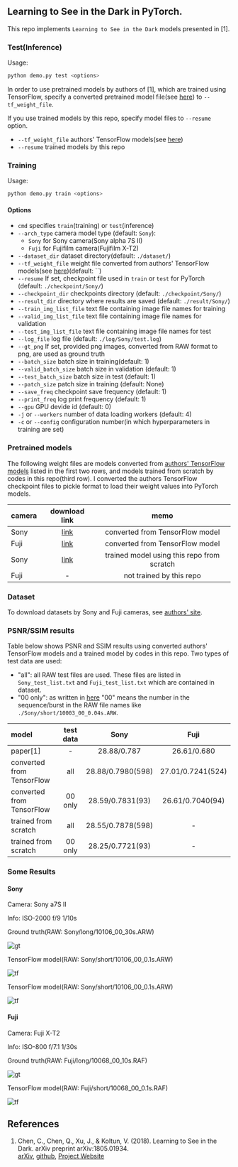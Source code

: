 ## Learning to See in the Dark in PyTorch.

This repo implements `Learning to See in the Dark` models presented in [1].


### Test(Inference)

Usage: 
```bash
python demo.py test <options>
```

In order to use pretrained models by authors of [1], which are trained using TensorFlow,
specify a converted pretrained model file(see [here](#pretrained-models)) to `--tf_weight_file`.

If you use trained models by this repo, specify model files to `--resume` option.

  * `--tf_weight_file` authors' TensorFlow models(see [here](#pretrained-models))
  * `--resume` trained models by this repo

### Training

Usage: 
```bash
python demo.py train <options>
```

#### Options

* `cmd` specifies `train`(training) or `test`(inference)
* `--arch_type` camera model type (default: `Sony`): 
    - `Sony` for Sony camera(Sony alpha 7S II)
    - `Fuji` for Fujifilm camera(Fujifilm X-T2)
* `--dataset_dir` dataset directory(default: `./dataset/`)
* `--tf_weight_file` weight file converted from authors' TensorFlow models(see [here](#pretrained-models))(default: ``)
* `--resume` If set, checkpoint file used in `train` or `test` for PyTorch (default: `./checkpoint/Sony/`)
* `--checkpoint_dir` checkpoints directory (default: `./checkpoint/Sony/`)
* `--result_dir` directory where results are saved (default: `./result/Sony/`)
* `--train_img_list_file` text file containing image file names for training
* `--valid_img_list_file` text file containing image file names for validation
* `--test_img_list_file` text file containing image file names for test
* `--log_file` log file (default: `./log/Sony/test.log`)
* `--gt_png` If set, provided png images, converted from RAW format to png, are used as ground truth
* `--batch_size` batch size in training(default: 1)
* `--valid_batch_size` batch size in validation (default: 1)
* `--test_batch_size` batch size in test (default: 1)
* `--patch_size` patch size in training (default: None)
* `--save_freq` checkpoint save frequency (default: 1)
* `--print_freq` log print frequency (default: 1)
* `--gpu` GPU devide id (default: 0)
* `-j` or `--workers` number of data loading workers (default: 4)
* `-c` or `--config` configuration number(in which hyperparameters in training are set)

### Pretrained models

The following weight files are models converted from 
[authors' TensorFlow models](https://github.com/cchen156/Learning-to-See-in-the-Dark) listed in the first two rows,
and models trained from scratch by codes in this repo(third row).
I converted the authors TensorFlow checkpoint files to pickle format to load their weight values into PyTorch models. 

|camera|download link|memo|
| :--- | :---: | :---: |
|Sony|[link](https://drive.google.com/open?id=1ZccOIyp674cVIDrEQnUGcd2effZeu5FO)|converted from TensorFlow model|
|Fuji|[link](https://drive.google.com/open?id=1Gl453ex_ADbrQiDowCZYveHWXug-Rcsl)|converted from TensorFlow model|
|Sony|[link](https://drive.google.com/open?id=1iEdL_zGrtVkfTEATKqmi4BPxzT-o3NFN)|trained model using this repo from scratch|
|Fuji|- | not trained by this repo|


### Dataset

To download datasets by Sony and Fuji cameras, see [authors' site](https://github.com/cchen156/Learning-to-See-in-the-Dark).

### PSNR/SSIM results

Table below shows PSNR and SSIM results using converted authors' TensorFlow models and a trained model by codes in this repo.
Two types of test data are used:
  * "all": all RAW test files are used. These files are listed in `Sony_test_list.txt` and `Fuji_test_list.txt` 
    which are contained in dataset.
  * "00 only": as written in [here](https://github.com/cchen156/Learning-to-See-in-the-Dark#dataset) 
    "00" means the number in the sequence/burst in the RAW file names like `./Sony/short/10003_00_0.04s.ARW`.

|model|test data|Sony|Fuji|
| :--- | :---: | :---: | :---: |
|paper[1]|-|28.88/0.787|26.61/0.680|
|converted from TensorFlow|all|28.88/0.7980(598)|27.01/0.7241(524)|
|converted from TensorFlow|00 only|28.59/0.7831(93)|26.61/0.7040(94)|
|trained from scratch|all|28.55/0.7878(598)|-|
|trained from scratch|00 only|28.25/0.7721(93)|-|

### Some Results

#### Sony

Camera: Sony a7S II

Info: ISO-2000 f/9 1/10s

Ground truth(RAW: Sony/long/10106_00_30s.ARW)

![gt](results/10106_00_30s.png)

TensorFlow model(RAW: Sony/short/10106_00_0.1s.ARW)

![tf](results/10106_00_0.1s_tf.png)

TensorFlow model(RAW: Sony/short/10106_00_0.1s.ARW)

![tf](results/10106_00_0.1s_pytorch.png)

#### Fuji

Camera: Fuji X-T2

Info: ISO-800 f/7.1 1/30s

Ground truth(RAW: Fuji/long/10068_00_10s.RAF)

![gt](results/10068_00_10s.png)

TensorFlow model(RAW: Fuji/short/10068_00_0.1s.RAF)

![tf](results/10068_00_0.033s_tf.png)

## References

1. Chen, C., Chen, Q., Xu, J., & Koltun, V. (2018). Learning to See in the Dark. arXiv preprint arXiv:1805.01934.  
    [arXiv](https://arxiv.org/abs/1805.01934), [github](https://github.com/cchen156/Learning-to-See-in-the-Dark),
    [Project Website](http://cchen156.web.engr.illinois.edu/SID.html)
